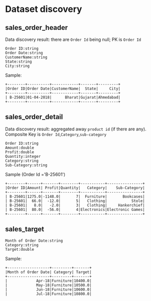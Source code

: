 # Dataset discovery

## sales_order_header
Data discovery result: there are `Order Id` being null; PK is `Order Id`
```text
Order ID:string
Order Date:string
CustomerName:string
State:string
City:string
```

Sample:
```text
+--------+----------+------------+-------+---------+
|Order ID|Order Date|CustomerName|  State|     City|
+--------+----------+------------+-------+---------+
| B-25601|01-04-2018|      Bharat|Gujarat|Ahmedabad|
+--------+----------+------------+-------+---------+
```

## sales_order_detail
Data discovery result: aggregated away `product id` (if there are any). Composite Key is `Order Id`,`Category`,`sub-category`
```text
Order ID:string
Amount:double
Profit:double
Quantity:integer
Category:string
Sub-Category:string
```
Sample (Order Id ='B-25601')
```text
+--------+------+-------+--------+-----------+----------------+
|Order ID|Amount| Profit|Quantity|   Category|    Sub-Category|
+--------+------+-------+--------+-----------+----------------+
| B-25601|1275.0|-1148.0|       7|  Furniture|       Bookcases|
| B-25601|  66.0|  -12.0|       5|   Clothing|           Stole|
| B-25601|   8.0|   -2.0|       3|   Clothing|     Hankerchief|
| B-25601|  80.0|  -56.0|       4|Electronics|Electronic Games|
+--------+------+-------+--------+-----------+----------------+
```

## sales_target
```text
Month of Order Date:string
Category:string
Target:double
```
Sample:
```text
+-------------------+---------+-------+
|Month of Order Date| Category| Target|
+-------------------+---------+-------+
|             Apr-18|Furniture|10400.0|
|             May-18|Furniture|10500.0|
|             Jun-18|Furniture|10600.0|
|             Jul-18|Furniture|10800.0|
```